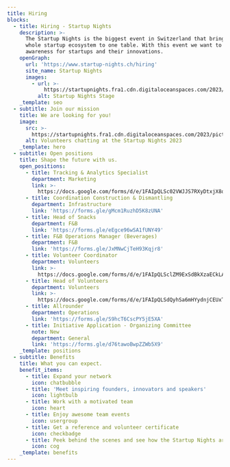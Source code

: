 ```yaml
---
title: Hiring
blocks:
  - title: Hiring - Startup Nights
    description: >-
      The Startup Nights is the biggest event in Switzerland that brings the
      whole startup ecosystem to one table. With this event we want to create
      awareness for startups and their innovations.
    openGraph:
      url: 'https://www.startup-nights.ch/hiring'
      site_name: Startup Nights
      images:
        - url: >-
            https://startupnights.fra1.cdn.digitaloceanspaces.com/2023/pictures/2023-sn-fireside-chat-01.jpg
          alt: Startup Nights Stage
    _template: seo
  - subtitle: Join our mission
    title: We are looking for you!
    image:
      src: >-
        https://startupnights.fra1.cdn.digitaloceanspaces.com/2023/pictures/2023-sn-fireside-chat-01.jpg
      alt: Volunteers chatting at the Startup Nights 2023
    _template: hero
  - subtitle: Open positions
    title: Shape the future with us.
    open_positions:
      - title: Tracking & Analytics Specialist
        department: Marketing
        link: >-
          https://docs.google.com/forms/d/e/1FAIpQLSc02VWJJS7RXyDtxjX8qT5Y9eYtkoPJeZ9BMQek65KAtsqfEg/viewform
      - title: Coordination Construction & Dismantling
        department: Infrastructure
        link: 'https://forms.gle/gMcm1RuzhD5K8zUNA'
      - title: Head of Snacks
        department: F&B
        link: 'https://forms.gle/eEgce96wSA1fUNY49'
      - title: F&B Operations Manager (Beverages)
        department: F&B
        link: 'https://forms.gle/JxMNwCjTeH93Kqjr8'
      - title: Volunteer Coordinator
        department: Volunteers
        link: >-
          https://docs.google.com/forms/d/e/1FAIpQLSclZM9ExSdBkXzaECkLAIqYSrxcxmR3yiaHmo8Oj4Ibt-38Dw/viewform
      - title: Head of Volunteers
        department: Volunteers
        link: >-
          https://docs.google.com/forms/d/e/1FAIpQLSdQyhSa6mHYydnjCEUxTTjgaPQVElIAppuKP7YL78lazeLXbQ/viewform
      - title: Allrounder
        department: Operations
        link: 'https://forms.gle/S9hcT6CscPY5jE5XA'
      - title: Initiative Application - Organizing Committee
        note: New
        department: General
        link: 'https://forms.gle/d76tawoBwpZZWb5X9'
    _template: positions
  - subtitle: Benefits
    title: What you can expect.
    benefit_items:
      - title: Expand your network
        icon: chatbubble
      - title: 'Meet inspiring founders, innovators and speakers'
        icon: lightbulb
      - title: Work with a motivated team
        icon: heart
      - title: Enjoy awesome team events
        icon: usergroup
      - title: Get a reference and volunteer certificate
        icon: checkbadge
      - title: Peek behind the scenes and see how the Startup Nights are organised
        icon: cog
    _template: benefits
---
```


